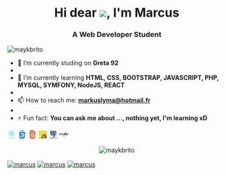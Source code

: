 <h1 align="center">Hi dear <img src="https://raw.githubusercontent.com/kaueMarques/kaueMarques/master/hi.gif" width="30px">, I'm Marcus</h1>
<h3 align="center">A Web Developer Student</h3>
<p align="left"> <img src="https://komarev.com/ghpvc/?username=maykbrito" alt="maykbrito" /> </p>


- 🔭 I’m currently studing on  **Greta 92**
- 
- 🌱 I’m currently learning **HTML, CSS, BOOTSTRAP, JAVASCRIPT, PHP, MYSQL, SYMFONY, NodeJS, REACT**
- 
- 📫 How to reach me: **markuslyma@hotmail.fr**
- 
- ⚡ Fun fact: **You can ask me about ..., nothing yet, I'm learning xD**


<p align="left">
<img src="https://raw.githubusercontent.com/devicons/devicon/master/icons/react/react-original-wordmark.svg" alt="react" width="20" height="20"/>
<img src="https://raw.githubusercontent.com/devicons/devicon/master/icons/css3/css3-plain-wordmark.svg" alt="css3"  width="20" height="20"/>
<img src="https://raw.githubusercontent.com/devicons/devicon/master/icons/html5/html5-original-wordmark.svg" alt="html5"  width="20" height="20"/>
<img src="https://raw.githubusercontent.com/devicons/devicon/master/icons/javascript/javascript-original.svg" alt="javascript" width="20" height="20"/>
<img src="https://raw.githubusercontent.com/devicons/devicon/master/icons/postgresql/postgresql-original-wordmark.svg" alt="postgresql" width="20" height="20"/>
<img src="https://raw.githubusercontent.com/devicons/devicon/master/icons/nodejs/nodejs-original-wordmark.svg" alt="nodejs" width="20" height="20"/></p><p align="center">
<img src="https://github-readme-stats.vercel.app/api?username=maykbrito&show_icons=true" alt="maykbrito"/> 
</p>

<p align="center">

<a href="https://twitter.com/marcus_dsl" target="blank"><img align="center" src="https://cdn.jsdelivr.net/npm/simple-icons@3.0.1/icons/twitter.svg" alt="marcus" height="20" width="20" /></a>
<a href="https://linkedin.com/in/marcus-dsl" target="blank"><img align="center" src="https://cdn.jsdelivr.net/npm/simple-icons@3.0.1/icons/linkedin.svg" alt="marcus" height="20" width="20" /></a>
<a href="https://instagram.com/marcus.dsl" target="blank"><img align="center" src="https://cdn.jsdelivr.net/npm/simple-icons@3.0.1/icons/instagram.svg" alt="marcus" height="20" width="20" /></a>
</p>






